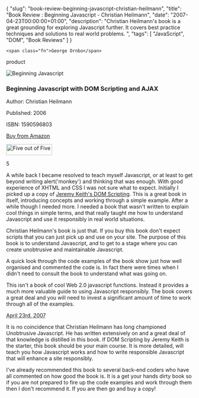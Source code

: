 {
  "slug": "book-review-beginning-javascript-christian-heilmann",
  "title": "Book Review : Beginning Javascript - Christian Heilmann",
  "date": "2007-04-23T00:00:00+01:00",
  "description": "Christian Heilmann's book is a great grounding for exploring Javascript further. It covers best practice techniques and solutions to real world problems.  ",
  "tags": [
    "JavaScript",
    "DOM",
    "Book Reviews"
  ]
}
<span class="reviewer vcard" id="reviewer-vcard">

    <span class="fn">George Ornbo</span>

</span>

<span class="type">product</span>

<img src="/images/articles/beginning_js.jpg" class="right" alt="Beginning Javascript" title="Beginning Javascript" />

<h3 class="fn">Beginning Javascript with DOM Scripting and AJAX</h3>

<p>Author: Christian Heilmann</p>

<p>Published: 2006</p>

<p>ISBN: 1590596803</p>

<p><a href="http://www.amazon.com/Beginning-JavaScript-DOM-Scripting-Ajax/dp/1590596803">Buy from Amazon</a></p>

<img src="/images/books/five_stars.gif" title="Five out of Five" alt="Five out of Five" height="30" width="124" />

<span class="rating">5</span>

<div class="description">

<p>A while back I became resolved to teach myself Javascript, or at least to get beyond writing alert('monkey') and thinking that was enough. With good experience of XHTML and CSS I was not sure what to expect. Initially I picked up a copy of <a href="/journal/book_review_dom_scripting_jeremy_keith/">Jeremy Keith's DOM Scripting</a>. This is a great book in itself, introducing concepts and working through a simple example. After a while though I needed more. I needed a book that wasn't written to explain cool things in simple terms, and that really taught me how to understand Javascript and use it responsibly in real world situations. </p>

<p>Christian Heilmann's book is just that. If you buy this book don't expect scripts that you can just pick up and use on your site. The purpose of this book is to understand Javascript, and to get to a stage where you can create unobtrusive and maintainable Javascript.</p> 

<p>A quick look through the code examples of the book show just how well organised and commented the code is. In fact there were times when I didn't need to consult the book to understand what was going on. </p>

<p>This isn't a book of cool Web 2.0 javascript functions. Instead it provides a much more valuable guide to using Javascript responsibly. The book covers a great deal and you will need to invest a significant amount of time to work through all of the examples.</p> 
<abbr class="dtreviewed" title="20070424T1400">April 23rd, 2007</abbr>
<p>It is no coincidence that Christian Heilmann has long championed Unobtrusive Javascript. He has written extensively on and a great deal of that knowledge is distilled in this book. If DOM Scripting by Jeremy Keith is the starter, this book should be your main course. It is more detailed, will teach you how Javascript works and how to write responsible Javascript that will enhance a site responsibly. </p>

<p>I've already recommended this book to several back-end coders who have all commented on how good the book is. It is a get your hands dirty book so if you are not prepared to fire up the code examples and work through them then I don't recommend it. If you are then go and buy a copy! </p>

</div>
</div>


